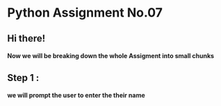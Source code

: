 # Python Assignment No.07 
 ## Hi there! 
#### Now we will be breaking down the whole Assigment into small chunks

## Step 1 :
#### we will prompt the user to enter the their name 
